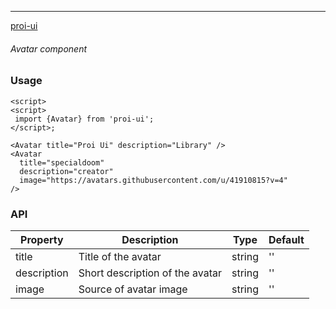 ---
[proi-ui](https://github.com/specialdoom/proi-ui)

###### Avatar component

### Usage

```sveltehtml
<script>
<script>
 import {Avatar} from 'proi-ui';
</script>;

<Avatar title="Proi Ui" description="Library" />
<Avatar
  title="specialdoom"
  description="creator"
  image="https://avatars.githubusercontent.com/u/41910815?v=4"
/>
```

### API
| Property | Description | Type | Default |
| --- | --- | --- | --- |
| title | Title of the avatar | string | '' |
| description | Short description of the avatar | string | '' |
| image | Source of avatar image | string | '' |

